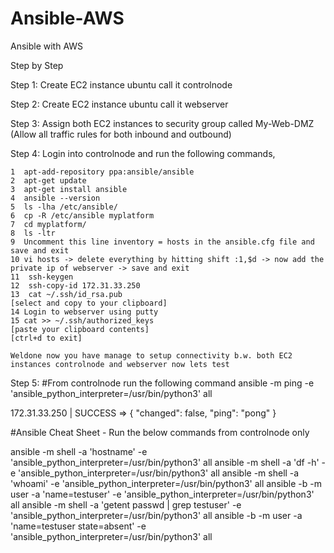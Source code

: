 # Ansible-AWS
Ansible with AWS

Step by Step

Step 1: 
Create EC2 instance ubuntu call it controlnode

Step 2:
Create EC2 instance ubuntu call it webserver

Step 3:
Assign both EC2 instances to security group called My-Web-DMZ (Allow all traffic rules for both inbound and outbound)

Step 4:
Login into controlnode and run the following commands,

    1  apt-add-repository ppa:ansible/ansible
    2  apt-get update
    3  apt-get install ansible
    4  ansible --version
    5  ls -lha /etc/ansible/
    6  cp -R /etc/ansible myplatform
    7  cd myplatform/
    8  ls -ltr
    9  Uncomment this line inventory = hosts in the ansible.cfg file and save and exit
    10 vi hosts -> delete everything by hitting shift :1,$d -> now add the private ip of webserver -> save and exit
    11  ssh-keygen
    12  ssh-copy-id 172.31.33.250
    13  cat ~/.ssh/id_rsa.pub
    [select and copy to your clipboard]
    14 Login to webserver using putty 
    15 cat >> ~/.ssh/authorized_keys
    [paste your clipboard contents]
    [ctrl+d to exit]
    
    Weldone now you have manage to setup connectivity b.w. both EC2 instances controlnode and webserver now lets test

Step 5: 
#From controlnode run the following command 
ansible -m ping -e 'ansible_python_interpreter=/usr/bin/python3' all

172.31.33.250 | SUCCESS => {
    "changed": false,
    "ping": "pong"
}


#Ansible Cheat Sheet - Run the below commands from controlnode only

ansible -m shell -a 'hostname' -e 'ansible_python_interpreter=/usr/bin/python3' all
ansible -m shell -a 'df -h' -e 'ansible_python_interpreter=/usr/bin/python3' all
ansible -m shell -a 'whoami' -e 'ansible_python_interpreter=/usr/bin/python3' all
ansible -b -m user -a 'name=testuser' -e 'ansible_python_interpreter=/usr/bin/python3' all
ansible -m shell -a 'getent passwd | grep testuser' -e 'ansible_python_interpreter=/usr/bin/python3' all
ansible -b -m user -a 'name=testuser state=absent' -e 'ansible_python_interpreter=/usr/bin/python3' all

